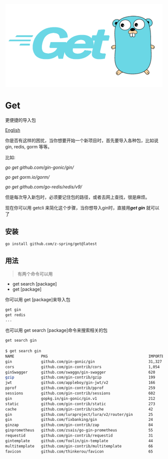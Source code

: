![img.png](img.png)
# Get

更便捷的导入包

[English](https://github.com/Z-Spring/get/blob/master/README.md)

你是否有这样的困扰，当你想要开始一个新项目时，首先要导入各种包，比如说 
gin, redis, gorm 等等。

比如: 

*go get github.com/gin-gonic/gin/*  <p>
*go get gorm.io/gorm/*  <p>
*go get github.com/go-redis/redis/v9/*  <p>

但是每次导入新包时，必须要记住包的路径，或者去网上查找，很是麻烦。 <p>

现在你可以用 getcli 来简化这个步骤，当你想导入gin时，直接用***get gin*** 就可以了


## 安装
```bash
go install github.com/z-spring/get@latest
```
## 用法
> 有两个命令可以用
 * get search [package]
 * get [package]


你可以用 get [package]来导入包  <p>

```bash
get gin
get redis
...
```
也可以用 get search [package]命令来搜索相关的包

```bash
get search gin

$ get search gin
NAME            PKG                                             IMPORTED
gin             github.com/gin-gonic/gin                        31,327
cors            github.com/gin-contrib/cors                     1,054
ginSwagger      github.com/swaggo/gin-swagger                   620
gzip            github.com/gin-contrib/gzip                     199
jwt             github.com/appleboy/gin-jwt/v2                  166
pprof           github.com/gin-contrib/pprof                    259
sessions        github.com/gin-contrib/sessions                 602
gin             gopkg.in/gin-gonic/gin.v1                       212
static          github.com/gin-contrib/static                   273
cache           github.com/gin-contrib/cache                    42
gin             github.com/luraproject/lura/v2/router/gin       25
gin             github.com/fixbanking/gin                       24
ginzap          github.com/gin-contrib/zap                      84
ginprometheus   github.com/zsais/go-gin-prometheus              55
requestid       github.com/gin-contrib/requestid                31
gintemplate     github.com/foolin/gin-template                  44
multitemplate   github.com/gin-contrib/multitemplate            66
favicon         github.com/thinkerou/favicon                    65
```